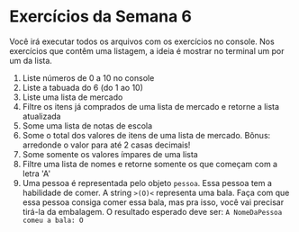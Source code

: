 # Exercícios da Semana 6

Você irá executar todos os arquivos com os exercícios no console. Nos exercícios que contêm uma listagem, a ideia é mostrar no terminal um por um da lista.

1. Liste números de 0 a 10 no console
2. Liste a tabuada do 6 (do 1 ao 10)
3. Liste uma lista de mercado
4. Filtre os itens já comprados de uma lista de mercado e retorne a lista atualizada
5. Some uma lista de notas de escola
6. Some o total dos valores de itens de uma lista de mercado. Bônus: arredonde o valor para até 2 casas decimais!
7. Some somente os valores ímpares de uma lista
8. Filtre uma lista de nomes e retorne somente os que começam com a letra 'A'
9. Uma pessoa é representada pelo objeto `pessoa`. Essa pessoa tem a habilidade de comer. A string `>(O)<` representa uma bala. Faça com que essa pessoa consiga comer essa bala, mas pra isso, você vai precisar tirá-la da embalagem.
O resultado esperado deve ser: `A NomeDaPessoa comeu a bala: O`
